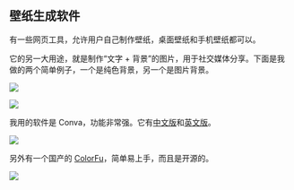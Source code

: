 ## 壁纸生成软件

有一些网页工具，允许用户自己制作壁纸，桌面壁纸和手机壁纸都可以。

它的另一大用途，就是制作“文字 + 背景”的图片，用于社交媒体分享。下面是我做的两个简单例子，一个是纯色背景，另一个是图片背景。

![](https://cdn.beekka.com/blogimg/asset/202205/bg2022053108.webp)

![](https://cdn.beekka.com/blogimg/asset/202205/bg2022053109.webp)

我用的软件是 Conva，功能非常强。它有[中文版](https://www.canva.cn/)和[英文版](https://www.canva.com/)。

![](https://cdn.beekka.com/blogimg/asset/202205/bg2022053111.webp)

另外有一个国产的 [ColorFu](https://colorfu.art/)，简单易上手，而且是开源的。

![](https://cdn.beekka.com/blogimg/asset/202205/bg2022053112.webp)

